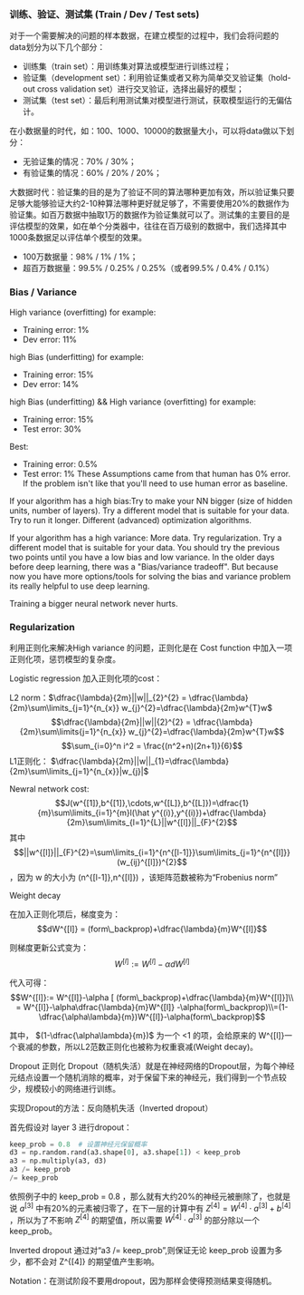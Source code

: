 ### 训练、验证、测试集 (Train / Dev / Test sets)
对于一个需要解决的问题的样本数据，在建立模型的过程中，我们会将问题的data划分为以下几个部分：
* 训练集（train set）：用训练集对算法或模型进行训练过程；
* 验证集（development set）：利用验证集或者又称为简单交叉验证集（hold-out cross validation set）进行交叉验证，选择出最好的模型；
* 测试集（test set）：最后利用测试集对模型进行测试，获取模型运行的无偏估计。

在小数据量的时代，如：100、1000、10000的数据量大小，可以将data做以下划分：
* 无验证集的情况：70% / 30%；
* 有验证集的情况：60% / 20% / 20%；

大数据时代：验证集的目的是为了验证不同的算法哪种更加有效，所以验证集只要足够大能够验证大约2-10种算法哪种更好就足够了，不需要使用20%的数据作为验证集。如百万数据中抽取1万的数据作为验证集就可以了。测试集的主要目的是评估模型的效果，如在单个分类器中，往往在百万级别的数据中，我们选择其中1000条数据足以评估单个模型的效果。
* 100万数据量：98% / 1% / 1%；
* 超百万数据量：99.5% / 0.25% / 0.25%（或者99.5% / 0.4% / 0.1%）

### Bias / Variance 
High variance (overfitting) for example:
* Training error: 1%
* Dev error: 11%

high Bias (underfitting) for example:
* Training error: 15%
* Dev error: 14% 

high Bias (underfitting) && High variance (overfitting) for example:
* Training error: 15%
* Test error: 30%

Best:
* Training error: 0.5%
* Test error: 1%
These Assumptions came from that human has 0% error. If the problem isn't like that you'll need to use human error as baseline.




If your algorithm has a high bias:Try to make your NN bigger (size of hidden units, number of layers). Try a different model that is suitable for your data. Try to run it longer. Different (advanced) optimization algorithms.

If your algorithm has a high variance:
More data. Try regularization. Try a different model that is suitable for your data. You should try the previous two points until you have a low bias and low variance. In the older days before deep learning, there was a "Bias/variance tradeoff". But because now you have more options/tools for solving the bias and variance problem its really helpful to use deep learning. 

Training a bigger neural network never hurts. 

### Regularization
利用正则化来解决High variance 的问题，正则化是在 Cost function 中加入一项正则化项，惩罚模型的复杂度。

Logistic regression 加入正则化项的cost：

L2 norm：$\dfrac{\lambda}{2m}||w||_{2}^{2} = \dfrac{\lambda}{2m}\sum\limits_{j=1}^{n_{x}} w_{j}^{2}=\dfrac{\lambda}{2m}w^{T}w$
$$\dfrac{\lambda}{2m}||w||{2}^{2} = \dfrac{\lambda}{2m}\sum\limits{j=1}^{n_{x}} w_{j}^{2}=\dfrac{\lambda}{2m}w^{T}w$$
$$\sum_{i=0}^n i^2 = \frac{(n^2+n)(2n+1)}{6}$$
L1正则化： $\dfrac{\lambda}{2m}||w||_{1}=\dfrac{\lambda}{2m}\sum\limits_{j=1}^{n_{x}}|w_{j}|$

Newral network cost: 
$$J(w^{[1]},b^{[1]},\cdots,w^{[L]},b^{[L]})=\dfrac{1}{m}\sum\limits_{i=1}^{m}l(\hat y^{(i)},y^{(i)})+\dfrac{\lambda}{2m}\sum\limits_{l=1}^{L}||w^{[l]}||_{F}^{2}$$ 
其中 $$||w^{[l]}||_{F}^{2}=\sum\limits_{i=1}^{n^{[l-1]}}\sum\limits_{j=1}^{n^{[l]}}(w_{ij}^{[l]})^{2}$$ ，因为 w 的大小为 (n^{[l-1]},n^{[l]}) ，该矩阵范数被称为“Frobenius norm”

Weight decay

在加入正则化项后，梯度变为：
$$dW^{[l]} = (form\_backprop)+\dfrac{\lambda}{m}W^{[l]}$$

则梯度更新公式变为：
$$W^{[l]}:= W^{[l]}-\alpha dW^{[l]}$$

代入可得：
$$W^{[l]}:= W^{[l]}-\alpha [ (form\_backprop)+\dfrac{\lambda}{m}W^{[l]}]\\ = W^{[l]}-\alpha\dfrac{\lambda}{m}W^{[l]} -\alpha(form\_backprop)\\=(1-\dfrac{\alpha\lambda}{m})W^{[l]}-\alpha(form\_backprop)$$

其中， $(1-\dfrac{\alpha\lambda}{m})$ 为一个 <1 的项，会给原来的 W^{[l]}一个衰减的参数，所以L2范数正则化也被称为权重衰减(Weight decay)。

Dropout 正则化
Dropout（随机失活）就是在神经网络的Dropout层，为每个神经元结点设置一个随机消除的概率，对于保留下来的神经元，我们得到一个节点较少，规模较小的网络进行训练。

实现Dropout的方法：反向随机失活（Inverted dropout）

首先假设对 layer 3 进行dropout：
``` python 
keep_prob = 0.8  # 设置神经元保留概率
d3 = np.random.rand(a3.shape[0], a3.shape[1]) < keep_prob
a3 = np.multiply(a3, d3)
a3 /= keep_prob
/= keep_prob
```
依照例子中的 keep_prob = 0.8 ，那么就有大约20%的神经元被删除了，也就是说 $a^{[3]}$ 中有20%的元素被归零了，在下一层的计算中有 $Z^{[4]}=W^{[4]}\cdot a^{[3]}+b^{[4]}$ ，所以为了不影响 $Z^{[4]}$ 的期望值，所以需要 $W^{[4]}\cdot a^{[3]}$ 的部分除以一个keep_prob。

Inverted dropout 通过对“a3 /= keep_prob”,则保证无论 keep_prob 设置为多少，都不会对 Z^{[4]} 的期望值产生影响。

Notation：在测试阶段不要用dropout，因为那样会使得预测结果变得随机。




